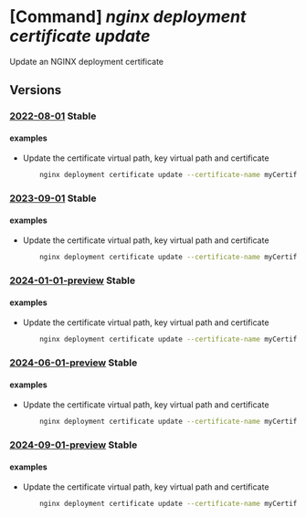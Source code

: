 # [Command] _nginx deployment certificate update_

Update an NGINX deployment certificate

## Versions

### [2022-08-01](/Resources/mgmt-plane/L3N1YnNjcmlwdGlvbnMve30vcmVzb3VyY2Vncm91cHMve30vcHJvdmlkZXJzL25naW54Lm5naW54cGx1cy9uZ2lueGRlcGxveW1lbnRzL3t9L2NlcnRpZmljYXRlcy97fQ==/2022-08-01.xml) **Stable**

<!-- mgmt-plane /subscriptions/{}/resourcegroups/{}/providers/nginx.nginxplus/nginxdeployments/{}/certificates/{} 2022-08-01 -->

#### examples

- Update the certificate virtual path, key virtual path and certificate
    ```bash
        nginx deployment certificate update --certificate-name myCertificate --deployment-name myDeployment --resource-group myResourceGroup --certificate-path /etc/nginx/testupdated.cert --key-path /etc/nginx/testupdated.key --key-vault-secret-id newKeyVaultSecretId
    ```

### [2023-09-01](/Resources/mgmt-plane/L3N1YnNjcmlwdGlvbnMve30vcmVzb3VyY2Vncm91cHMve30vcHJvdmlkZXJzL25naW54Lm5naW54cGx1cy9uZ2lueGRlcGxveW1lbnRzL3t9L2NlcnRpZmljYXRlcy97fQ==/2023-09-01.xml) **Stable**

<!-- mgmt-plane /subscriptions/{}/resourcegroups/{}/providers/nginx.nginxplus/nginxdeployments/{}/certificates/{} 2023-09-01 -->

#### examples

- Update the certificate virtual path, key virtual path and certificate
    ```bash
        nginx deployment certificate update --certificate-name myCertificate --deployment-name myDeployment --resource-group myResourceGroup --certificate-path /etc/nginx/testupdated.cert --key-path /etc/nginx/testupdated.key --key-vault-secret-id newKeyVaultSecretId
    ```

### [2024-01-01-preview](/Resources/mgmt-plane/L3N1YnNjcmlwdGlvbnMve30vcmVzb3VyY2Vncm91cHMve30vcHJvdmlkZXJzL25naW54Lm5naW54cGx1cy9uZ2lueGRlcGxveW1lbnRzL3t9L2NlcnRpZmljYXRlcy97fQ==/2024-01-01-preview.xml) **Stable**

<!-- mgmt-plane /subscriptions/{}/resourcegroups/{}/providers/nginx.nginxplus/nginxdeployments/{}/certificates/{} 2024-01-01-preview -->

#### examples

- Update the certificate virtual path, key virtual path and certificate
    ```bash
        nginx deployment certificate update --certificate-name myCertificate --deployment-name myDeployment --resource-group myResourceGroup --certificate-path /etc/nginx/testupdated.cert --key-path /etc/nginx/testupdated.key --key-vault-secret-id newKeyVaultSecretId
    ```

### [2024-06-01-preview](/Resources/mgmt-plane/L3N1YnNjcmlwdGlvbnMve30vcmVzb3VyY2Vncm91cHMve30vcHJvdmlkZXJzL25naW54Lm5naW54cGx1cy9uZ2lueGRlcGxveW1lbnRzL3t9L2NlcnRpZmljYXRlcy97fQ==/2024-06-01-preview.xml) **Stable**

<!-- mgmt-plane /subscriptions/{}/resourcegroups/{}/providers/nginx.nginxplus/nginxdeployments/{}/certificates/{} 2024-06-01-preview -->

#### examples

- Update the certificate virtual path, key virtual path and certificate
    ```bash
        nginx deployment certificate update --certificate-name myCertificate --deployment-name myDeployment --resource-group myResourceGroup --certificate-path /etc/nginx/testupdated.cert --key-path /etc/nginx/testupdated.key --key-vault-secret-id newKeyVaultSecretId
    ```

### [2024-09-01-preview](/Resources/mgmt-plane/L3N1YnNjcmlwdGlvbnMve30vcmVzb3VyY2Vncm91cHMve30vcHJvdmlkZXJzL25naW54Lm5naW54cGx1cy9uZ2lueGRlcGxveW1lbnRzL3t9L2NlcnRpZmljYXRlcy97fQ==/2024-09-01-preview.xml) **Stable**

<!-- mgmt-plane /subscriptions/{}/resourcegroups/{}/providers/nginx.nginxplus/nginxdeployments/{}/certificates/{} 2024-09-01-preview -->

#### examples

- Update the certificate virtual path, key virtual path and certificate
    ```bash
        nginx deployment certificate update --certificate-name myCertificate --deployment-name myDeployment --resource-group myResourceGroup --certificate-path /etc/nginx/testupdated.cert --key-path /etc/nginx/testupdated.key --key-vault-secret-id newKeyVaultSecretId
    ```
